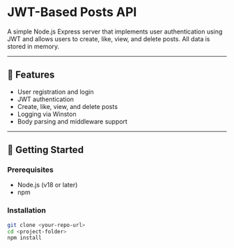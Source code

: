 # JWT-Based Posts API

A simple Node.js Express server that implements user authentication using JWT and allows users to create, like, view, and delete posts. All data is stored in memory.

---

## 🔐 Features

- User registration and login
- JWT authentication
- Create, like, view, and delete posts
- Logging via Winston
- Body parsing and middleware support

---

## 🚀 Getting Started

### Prerequisites

- Node.js (v18 or later)
- npm

### Installation

```bash
git clone <your-repo-url>
cd <project-folder>
npm install